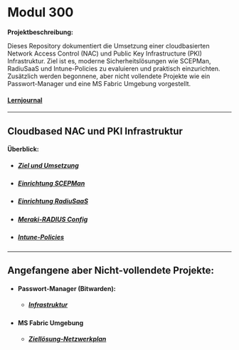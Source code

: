 # Modul 300

**Projektbeschreibung:**  

Dieses Repository dokumentiert die Umsetzung einer cloudbasierten Network Access Control (NAC) und Public Key Infrastructure (PKI) Infrastruktur. Ziel ist es, moderne Sicherheitslösungen wie SCEPMan, RadiuSaaS und Intune-Policies zu evaluieren und praktisch einzurichten. Zusätzlich werden begonnene, aber nicht vollendete Projekte wie ein Passwort-Manager und eine MS Fabric Umgebung vorgestellt.


#### [Lernjournal](https://gitlab.com/semester_21/Modul-300/-/blob/main/Lernjournal.md?ref_type=heads)

---

## Cloudbased NAC und PKI Infrastruktur

#### Überblick:

- ##### [Ziel und Umsetzung](https://gitlab.com/semester_21/Modul-300/-/blob/main/Cloud-%20PKI%20+%20Authentification/Ziel-Funktion.md?ref_type=heads)
- ##### [Einrichtung SCEPMan](https://gitlab.com/semester_21/Modul-300/-/blob/main/Cloud-%20PKI%20+%20Authentification/SCEPMan-Einrichtung.md?ref_type=heads)
- ##### [Einrichtung RadiuSaaS](https://gitlab.com/semester_21/Modul-300/-/blob/main/Cloud-%20PKI%20+%20Authentification/RadiuSaaS-Einrichtung.md?ref_type=heads)
- ##### [Meraki-RADIUS Config](https://gitlab.com/semester_21/Modul-300/-/blob/main/Cloud-%20PKI%20+%20Authentification/Meraki-Radius-config.md?ref_type=heads)
- ##### [Intune-Policies](https://gitlab.com/semester_21/Modul-300/-/blob/main/Cloud-%20PKI%20+%20Authentification/Intune-Policies.md?ref_type=heads)




---

## Angefangene aber Nicht-vollendete Projekte:

- #### Passwort-Manager (Bitwarden):
   - ##### [Infrastruktur](https://gitlab.com/semester_21/Modul-300/-/blob/main/Bitwarden/Infrastruktur-Netztwerkplan.md?ref_type=heads)
 - #### MS Fabric Umgebung
    - ##### [Ziellösung-Netzwerkplan](https://gitlab.com/semester_21/Modul-300/-/blob/main/MS%20Fabric%20Umgebung/Ziell%C3%B6sung-Netzwerkplan.md?ref_type=heads)







  

